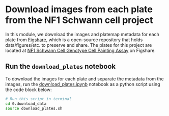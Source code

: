 # Download images from each plate from the NF1 Schwann cell project

In this module, we download the images and platemap metadata for each plate from [Figshare](https://figshare.com/), which is a open-source repository that holds data/figures/etc. to preserve and share. 
The plates for this project are located at [NF1 Schwann Cell Genotype Cell Painting Assay](https://figshare.com/projects/NF1_Schwann_Cell_Genotype_Cell_Painting_Assay/161620) on Figshare.

## Run the `download_plates` notebook

To download the images for each plate and separate the metadata from the images, run the [download_plates.ipynb](download_plates.ipynb) notebook as a python script using the code block below:

```bash
# Run this script in terminal
cd 0.download_data
source download_plates.sh
```
